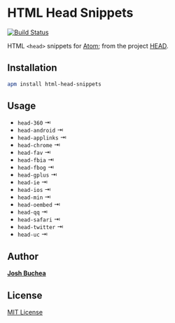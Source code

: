 # HTML Head Snippets

[![Build Status](https://travis-ci.org/joshbuchea/atom-html-head-snippets.svg?branch=master)](https://travis-ci.org/joshbuchea/atom-html-head-snippets)

HTML `<head>` snippets for [Atom](https://atom.io/); from the project [HEAD](https://github.com/joshbuchea/HEAD).

## Installation

```sh
apm install html-head-snippets
```

## Usage

- `head-360` ⇥
- `head-android` ⇥
- `head-applinks` ⇥
- `head-chrome` ⇥
- `head-fav` ⇥
- `head-fbia` ⇥
- `head-fbog` ⇥
- `head-gplus` ⇥
- `head-ie` ⇥
- `head-ios` ⇥
- `head-min` ⇥
- `head-oembed` ⇥
- `head-qq` ⇥
- `head-safari` ⇥
- `head-twitter` ⇥
- `head-uc` ⇥

## Author

**[Josh Buchea](http://joshbuchea.com/)**

## License

[MIT License](LICENSE)
